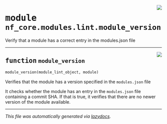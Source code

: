 <!-- markdownlint-disable -->

<a href="../../../../../../tools/nf_core/modules/lint/module_version.py#L0"><img align="right" style="float:right;" src="https://img.shields.io/badge/-source-cccccc?style=flat-square"></a>

# <kbd>module</kbd> `nf_core.modules.lint.module_version`

Verify that a module has a correct entry in the modules.json file

---

<a href="../../../../../../tools/nf_core/modules/lint/module_version.py#L15"><img align="right" style="float:right;" src="https://img.shields.io/badge/-source-cccccc?style=flat-square"></a>

## <kbd>function</kbd> `module_version`

```python
module_version(module_lint_object, module)
```

Verifies that the module has a version specified in the `modules.json` file

It checks whether the module has an entry in the `modules.json` file containing a commit SHA. If that is true, it verifies that there are no newer version of the module available.

---

_This file was automatically generated via [lazydocs](https://github.com/ml-tooling/lazydocs)._
